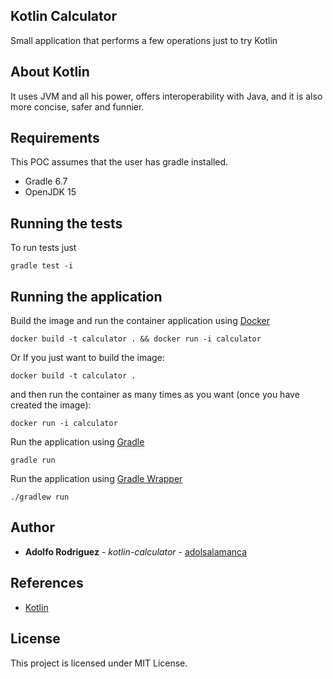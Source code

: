 ## Kotlin Calculator

<p>
Small application that performs a few operations just to try Kotlin 
</p>
<p>

## About Kotlin

<p>
It uses JVM and all his power, offers interoperability with Java, and it is also more concise, safer and funnier.
</p>

## Requirements
<p>
This POC assumes that the user has gradle installed.
</p>

* Gradle 6.7
* OpenJDK 15

## Running the tests

To run tests just
```
gradle test -i
```

## Running the application

Build the image and run the container application using [Docker](https://www.docker.com/) 
```
docker build -t calculator . && docker run -i calculator
```
Or 
If you just want to build the image:
```
docker build -t calculator .
```
and then 
run the container as many times as you want (once you have created the image):
```
docker run -i calculator
```

Run the application using [Gradle](https://docs.gradle.org/current/userguide/userguide.html)
```
gradle run
```

Run the application using [Gradle Wrapper](https://docs.gradle.org/current/userguide/gradle_wrapper.html)
```
./gradlew run
```

## Author

* **Adolfo Rodriguez** - *kotlin-calculator* - [adolsalamanca](https://github.com/adolsalamanca)


## References

* [Kotlin](https://kotlinlang.org/)


## License

This project is licensed under MIT License.




